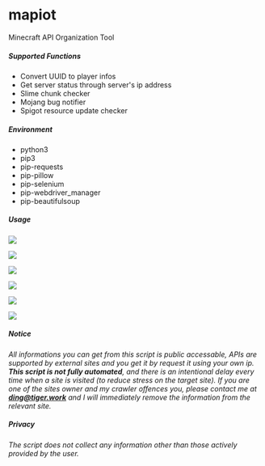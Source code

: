 # mapiot
Minecraft API Organization Tool

##### Supported Functions

- Convert UUID to player infos
- Get server status through server's ip address
- Slime chunk checker
- Mojang bug notifier
- Spigot resource update checker

##### Environment

- python3
- pip3
- pip-requests
- pip-pillow
- pip-selenium
- pip-webdriver_manager
- pip-beautifulsoup

##### Usage

![](https://websiteimage-1258728659.cos.na-siliconvalley.myqcloud.com/mapiotA.png)

![](https://websiteimage-1258728659.cos.na-siliconvalley.myqcloud.com/mapiotB.png)

![](https://websiteimage-1258728659.cos.na-siliconvalley.myqcloud.com/mapiotC.png)

![](https://websiteimage-1258728659.cos.na-siliconvalley.myqcloud.com/mapiotD.png)

![](https://websiteimage-1258728659.cos.na-siliconvalley.myqcloud.com/mapiotE.png)

![](https://websiteimage-1258728659.cos.na-siliconvalley.myqcloud.com/mapiotF.png)



##### Notice

*All informations you can get from this script is public accessable, APIs are supported by external sites and you get it by request it using your own ip. **This script is not fully automated**, and there is an intentional delay every time when a site is visited (to reduce stress on the target site). If you are one of the sites owner and my crawler offences you, please contact me at **ding@tiger.work** and I will immediately remove the information from the relevant site.*

##### Privacy

*The script does not collect any information other than those actively provided by the user.*
